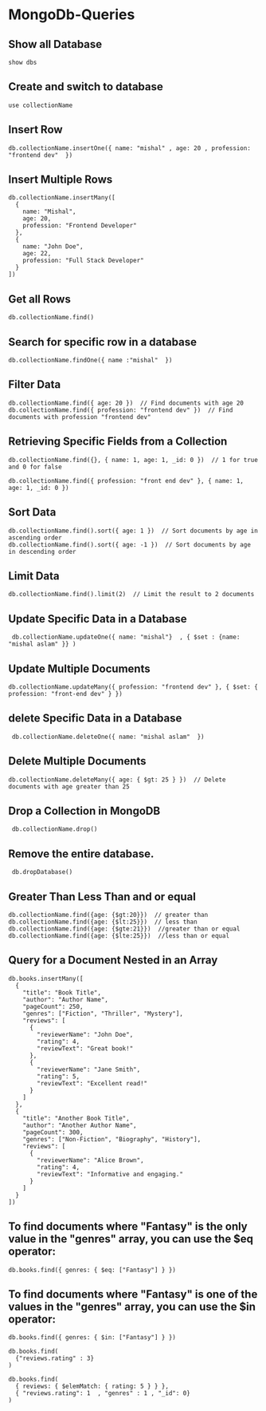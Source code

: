 # MongoDb-Queries

## Show all Database

```
show dbs 
```

## Create and switch to database 

```
use collectionName
```

## Insert Row

```
db.collectionName.insertOne({ name: "mishal" , age: 20 , profession: "frontend dev"  })
```

## Insert Multiple Rows

```
db.collectionName.insertMany([
  {
    name: "Mishal",
    age: 20,
    profession: "Frontend Developer"
  },
  {
    name: "John Doe",
    age: 22,
    profession: "Full Stack Developer"
  }
])
```

## Get all Rows

```
db.collectionName.find()
```

## Search for specific row in a database

```
db.collectionName.findOne({ name :"mishal"  })
```

## Filter Data

```
db.collectionName.find({ age: 20 })  // Find documents with age 20
db.collectionName.find({ profession: "frontend dev" })  // Find documents with profession "frontend dev"
```

## Retrieving Specific Fields from a Collection

```
db.collectionName.find({}, { name: 1, age: 1, _id: 0 })  // 1 for true  and 0 for false
```
```
db.collectionName.find({ profession: "front end dev" }, { name: 1, age: 1, _id: 0 })
```

## Sort Data

```
db.collectionName.find().sort({ age: 1 })  // Sort documents by age in ascending order
db.collectionName.find().sort({ age: -1 })  // Sort documents by age in descending order
```

## Limit Data

```
db.collectionName.find().limit(2)  // Limit the result to 2 documents
```

## Update Specific Data in a Database

```
 db.collectionName.updateOne({ name: "mishal"}  , { $set : {name: "mishal aslam" }} )
```

## Update Multiple Documents

```
db.collectionName.updateMany({ profession: "frontend dev" }, { $set: { profession: "front-end dev" } })
```

## delete Specific Data in a Database

```
 db.collectionName.deleteOne({ name: "mishal aslam"  })
```

## Delete Multiple Documents

```
db.collectionName.deleteMany({ age: { $gt: 25 } })  // Delete documents with age greater than 25
```

## Drop a Collection in MongoDB

```
 db.collectionName.drop()
```

## Remove the entire database.

```
 db.dropDatabase()
```


## Greater Than Less Than and or equal

```
db.collectionName.find({age: {$gt:20}})  // greater than
db.collectionName.find({age: {$lt:25}})  // less than
db.collectionName.find({age: {$gte:21}})  //greater than or equal
db.collectionName.find({age: {$lte:25}})  //less than or equal
```


## Query for a Document Nested in an Array

```
db.books.insertMany([
  {
    "title": "Book Title",
    "author": "Author Name",
    "pageCount": 250,
    "genres": ["Fiction", "Thriller", "Mystery"],
    "reviews": [
      {
        "reviewerName": "John Doe",
        "rating": 4,
        "reviewText": "Great book!"
      },
      {
        "reviewerName": "Jane Smith",
        "rating": 5,
        "reviewText": "Excellent read!"
      }
    ]
  },
  {
    "title": "Another Book Title",
    "author": "Another Author Name",
    "pageCount": 300,
    "genres": ["Non-Fiction", "Biography", "History"],
    "reviews": [
      {
        "reviewerName": "Alice Brown",
        "rating": 4,
        "reviewText": "Informative and engaging."
      }
    ]
  }
])
```

## To find documents where "Fantasy" is the only value in the "genres" array, you can use the $eq operator:
```
db.books.find({ genres: { $eq: ["Fantasy"] } })
```

## To find documents where "Fantasy" is one of the values in the "genres" array, you can use the $in operator:
```
db.books.find({ genres: { $in: ["Fantasy"] } })
```

```
db.books.find(
  {"reviews.rating" : 3}
)
```

```
db.books.find(
  { reviews: { $elemMatch: { rating: 5 } } },
  { "reviews.rating": 1  , "genres" : 1 , "_id": 0}
)
```


